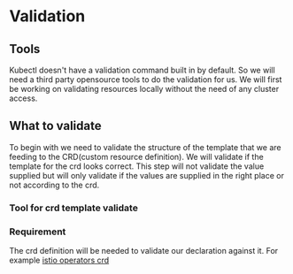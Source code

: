 # Validation

## Tools 
Kubectl doesn't have a validation command built in by default. So we will need a third party opensource tools to do the validation for us. We will first be working on validating resources locally without the need of any cluster access. 


## What to validate
To begin with we need to validate the structure of the template that we are feeding to the CRD(custom resource definition). We will validate if the template for the crd looks correct. This step will not validate the value supplied but will only validate if the values are supplied in the right place or not according to the crd.

### Tool for crd template validate
### Requirement 
The crd definition will be needed to validate our declaration against it. For example [istio operators crd](https://github.com/istio/istio/tree/483f3466eca1de70164dd3af33fb411d9e311c23/manifests/charts/base/crds)